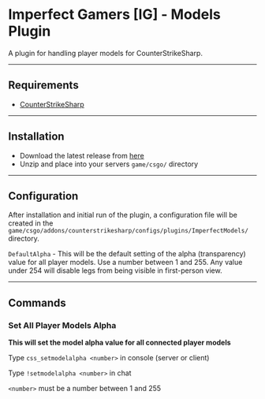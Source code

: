 # Imperfect Gamers [IG] - Models Plugin

A plugin for handling player models for CounterStrikeSharp.

---

## Requirements
- [CounterStrikeSharp](https://github.com/roflmuffin/CounterStrikeSharp)

---

## Installation
- Download the latest release from [here](https://github.com/razpbrry/Imperfect-Models/releases)
- Unzip and place into your servers `game/csgo/` directory

---

## Configuration

After installation and initial run of the plugin, a configuration file will be created in the `game/csgo/addons/counterstrikesharp/configs/plugins/ImperfectModels/` directory.

`DefaultAlpha` - This will be the default setting of the alpha (transparency) value for all player models. Use a number between 1 and 255. Any value under 254 will disable legs from being visible in first-person view.

---

## Commands

### Set All Player Models Alpha
**This will set the model alpha value for all connected player models**

Type `css_setmodelalpha <number>` in console (server or client)

Type `!setmodelalpha <number>` in chat

`<number>` must be a number between 1 and 255